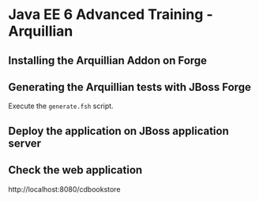 # Java EE 6 Advanced Training - Arquillian

## Installing the Arquillian Addon on Forge

## Generating the Arquillian tests with JBoss Forge

Execute the `generate.fsh` script.

## Deploy the application on JBoss application server


## Check the web application

http://localhost:8080/cdbookstore

